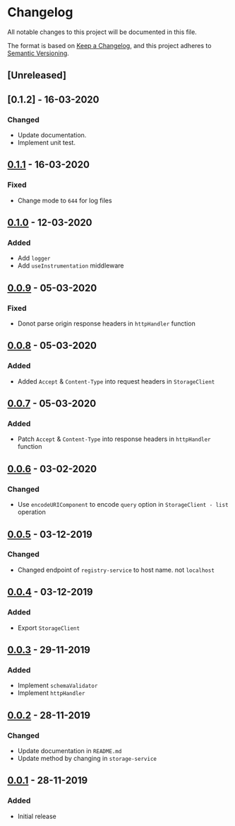 # Changelog
All notable changes to this project will be documented in this file.

The format is based on [Keep a Changelog](https://keepachangelog.com/en/1.0.0/),
and this project adheres to [Semantic Versioning](https://semver.org/spec/v2.0.0.html).


## [Unreleased]

## [0.1.2] - 16-03-2020

### Changed

- Update documentation.
- Implement unit test.

## [0.1.1] - 16-03-2020

### Fixed

- Change mode to `644` for log files

## [0.1.0] - 12-03-2020

### Added

- Add `logger`
- Add `useInstrumentation` middleware

## [0.0.9] - 05-03-2020

### Fixed

- Donot parse origin response headers in `httpHandler` function

## [0.0.8] - 05-03-2020

### Added

- Added `Accept` & `Content-Type` into request headers in `StorageClient`

## [0.0.7] - 05-03-2020

### Added

- Patch `Accept` & `Content-Type` into response headers in `httpHandler` function

## [0.0.6] - 03-02-2020

### Changed

- Use `encodeURIComponent` to encode `query` option in `StorageClient - list` operation

## [0.0.5] - 03-12-2019

### Changed

- Changed endpoint of `registry-service` to host name. not `localhost`

## [0.0.4] - 03-12-2019

### Added

- Export `StorageClient`

## [0.0.3] - 29-11-2019

### Added

- Implement `schemaValidator`
- Implement `httpHandler`

## [0.0.2] - 28-11-2019

### Changed

- Update documentation in `README.md`
- Update method by changing in `storage-service`


## [0.0.1] - 28-11-2019

### Added

- Initial release

[0.1.1]: https://github.com/GeminiWind/service-libraries/compare/0.1.0...0.1.1
[0.1.0]: https://github.com/GeminiWind/service-libraries/compare/0.0.9...0.1.0
[0.0.9]: https://github.com/GeminiWind/service-libraries/compare/0.0.8...0.0.9
[0.0.8]: https://github.com/GeminiWind/service-libraries/compare/0.0.7...0.0.8
[0.0.7]: https://github.com/GeminiWind/service-libraries/compare/0.0.6...0.0.7
[0.0.6]: https://github.com/GeminiWind/service-libraries/compare/0.0.5...0.0.6
[0.0.5]: https://github.com/GeminiWind/service-libraries/compare/0.0.4...0.0.5
[0.0.4]: https://github.com/GeminiWind/service-libraries/compare/0.0.3...0.0.4
[0.0.3]: https://github.com/GeminiWind/service-libraries/compare/0.0.2...0.0.3
[0.0.2]: https://github.com/GeminiWind/service-libraries/compare/0.0.1...0.0.2
[0.0.1]: https://github.com/GeminiWind/service-libraries/releases/tag/0.0.1
